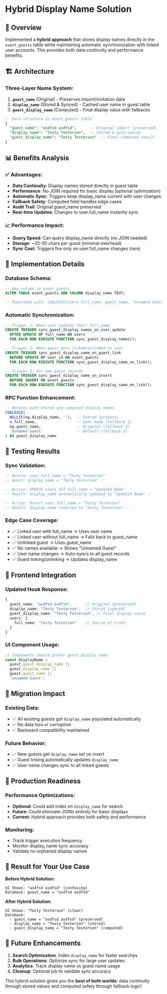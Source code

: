 # Hybrid Display Name Solution

## 🎯 **Overview**

Implemented a **hybrid approach** that stores display names directly in the `event_guests` table while maintaining automatic synchronization with linked user accounts. This provides both data continuity and performance benefits.

## 🏗️ **Architecture**

### **Three-Layer Name System:**

1. **`guest_name`** (Original) - Preserves import/invitation data
2. **`display_name`** (Stored & Synced) - Cached user name in guest table
3. **`guest_display_name`** (Computed) - Final display value with fallbacks

```sql
-- Data structure in event_guests table
{
  "guest_name": "asdfsd asdfsd",      -- Original import (preserved)
  "display_name": "Testy Testerson",  -- Stored & auto-synced
  "guest_display_name": "Testy Testerson"  -- Final computed result
}
```

## 📊 **Benefits Analysis**

### **✅ Advantages:**

- **Data Continuity**: Display names stored directly in guest table
- **Performance**: No JOIN required for basic display (optional optimization)
- **Automatic Sync**: Triggers keep display_name current with user changes
- **Fallback Safety**: Computed field handles edge cases
- **Audit Trail**: Original guest_name preserved
- **Real-time Updates**: Changes to user.full_name instantly sync

### **📈 Performance Impact:**

- **Query Speed**: Can query display_name directly (no JOIN needed)
- **Storage**: ~20-50 chars per guest (minimal overhead)
- **Sync Cost**: Triggers fire only on user.full_name changes (rare)

## 🔧 **Implementation Details**

### **Database Schema:**

```sql
-- New column in event_guests
ALTER TABLE event_guests ADD COLUMN display_name TEXT;

-- Populated with: COALESCE(users.full_name, guest_name, 'Unnamed Guest')
```

### **Automatic Synchronization:**

```sql
-- Trigger 1: When user updates their full_name
CREATE TRIGGER sync_guest_display_names_on_user_update
  AFTER UPDATE OF full_name ON users
  FOR EACH ROW EXECUTE FUNCTION sync_guest_display_names();

-- Trigger 2: When guest gets linked/unlinked to user
CREATE TRIGGER sync_guest_display_name_on_guest_link
  BEFORE UPDATE OF user_id ON event_guests
  FOR EACH ROW EXECUTE FUNCTION sync_guest_display_name_on_link();

-- Trigger 3: For new guest records
CREATE TRIGGER sync_guest_display_name_on_insert
  BEFORE INSERT ON event_guests
  FOR EACH ROW EXECUTE FUNCTION sync_guest_display_name_on_link();
```

### **RPC Function Enhancement:**

```sql
-- Returns both stored and computed display names
COALESCE(
  NULLIF(eg.display_name, ''),  -- Stored (primary)
  u.full_name,                  -- User name (fallback 1)
  eg.guest_name,                -- Original (fallback 2)
  'Unnamed Guest'               -- Default (fallback 3)
) AS guest_display_name
```

## 🧪 **Testing Results**

### **Sync Validation:**

```sql
-- Before: user.full_name = "Testy Testerson"
-- Guest: display_name = "Testy Testerson" ✅

-- Action: UPDATE users SET full_name = "Updated Name"
-- Result: display_name automatically updated to "Updated Name" ✅

-- Action: Revert user.full_name = "Testy Testerson"
-- Result: display_name reverted to "Testy Testerson" ✅
```

### **Edge Case Coverage:**

- ✅ Linked user with full_name → Uses user name
- ✅ Linked user without full_name → Falls back to guest_name
- ✅ Unlinked guest → Uses guest_name
- ✅ No names available → Shows "Unnamed Guest"
- ✅ User name changes → Auto-syncs to all guest records
- ✅ Guest linking/unlinking → Updates display_name

## 📱 **Frontend Integration**

### **Updated Hook Response:**

```typescript
{
  guest_name: "asdfsd asdfsd",      // Original (preserved)
  display_name: "Testy Testerson",  // Stored (synced)
  guest_display_name: "Testy Testerson", // Final display value
  users: {
    full_name: "Testy Testerson"    // Source of truth
  }
}
```

### **UI Component Usage:**

```typescript
// Components should prefer guest_display_name
const displayName =
  guest.guest_display_name ||
  guest.display_name ||
  guest.guest_name ||
  'Unnamed Guest';
```

## 🔄 **Migration Impact**

### **Existing Data:**

- ✅ All existing guests got `display_name` populated automatically
- ✅ No data loss or corruption
- ✅ Backward compatibility maintained

### **Future Behavior:**

- ✅ New guests get `display_name` set on insert
- ✅ Guest linking automatically updates `display_name`
- ✅ User name changes sync to all linked guests

## 🚀 **Production Readiness**

### **Performance Optimizations:**

- **Optional**: Could add index on `display_name` for search
- **Future**: Could eliminate JOINs entirely for basic displays
- **Current**: Hybrid approach provides both safety and performance

### **Monitoring:**

- Track trigger execution frequency
- Monitor display_name sync accuracy
- Validate no orphaned display names

## 🎯 **Result for Your Use Case**

**Before Hybrid Solution:**

```
UI Shows: "asdfsd asdfsd" (confusing)
Database: guest_name = "asdfsd asdfsd"
```

**After Hybrid Solution:**

```
UI Shows: "Testy Testerson" (clear)
Database:
  - guest_name = "asdfsd asdfsd" (preserved)
  - display_name = "Testy Testerson" (stored)
  - guest_display_name = "Testy Testerson" (computed)
```

## 🔮 **Future Enhancements**

1. **Search Optimization**: Index `display_name` for faster searches
2. **Bulk Operations**: Optimize sync for large user updates
3. **Analytics**: Track display name vs guest name usage
4. **Cleanup**: Optional job to validate sync accuracy

This hybrid solution gives you the **best of both worlds**: data continuity through stored values and computed safety through fallback logic!
